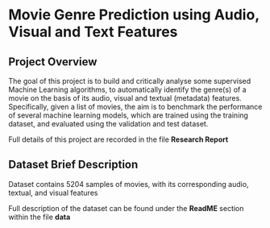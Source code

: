 # Movie Genre Prediction using Audio, Visual and Text Features

## Project Overview

The goal of this project is to build and critically analyse some supervised Machine Learning algorithms, to automatically identify the genre(s) of a movie on the basis of its audio, visual and textual (metadata) features. Specifically, given a list of movies, the aim is to benchmark the performance of several machine learning models, which are trained using the training dataset, and evaluated using the validation and test dataset.

Full details of this project are recorded in the file **Research Report**


## Dataset Brief Description

Dataset contains 5204 samples of movies, with its corresponding audio, textual, and visual features

Full description of the dataset can be found under the **ReadME** section within the file **data**



